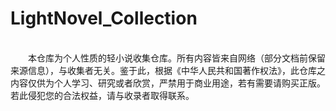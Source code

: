 # LightNovel_Collection

<br/>
　　本仓库为个人性质的轻小说收集仓库。所有内容皆来自网络（部分文档前保留来源信息），与收集者无关。鉴于此，根据《中华人民共和国著作权法》，此仓库之内容仅供为个人学习、研究或者欣赏，严禁用于商业用途，若有需要请购买正版。若此侵犯您的合法权益，请与收录者取得联系。
<br/>